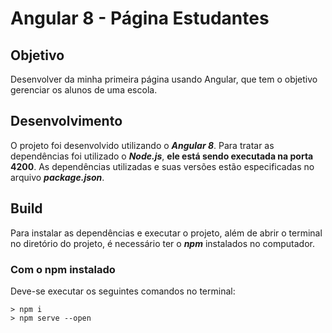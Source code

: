 # Angular 8 - Página Estudantes

## Objetivo

Desenvolver da minha primeira página usando Angular, que tem o objetivo gerenciar os alunos de uma escola. 

## Desenvolvimento

O projeto foi desenvolvido utilizando o **_Angular 8_**. Para tratar as dependências foi utilizado o **_Node.js_**, **ele está sendo executada na porta 4200**. As dependências utilizadas e suas versões estão especificadas no arquivo **_package.json_**.

## Build

Para instalar as dependências e executar o projeto, além de abrir o terminal no diretório do projeto, é necessário ter o **_npm_** instalados no computador.

### Com o npm instalado

Deve-se executar os seguintes comandos no terminal:

```
> npm i
> npm serve --open
```
